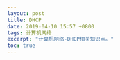 ```yaml
---
layout: post
title: DHCP
date: 2019-04-10 15:57 +0800
tags: 计算机网络
excerpt: "计算机网络-DHCP相关知识点。"
toc: true
---
```

